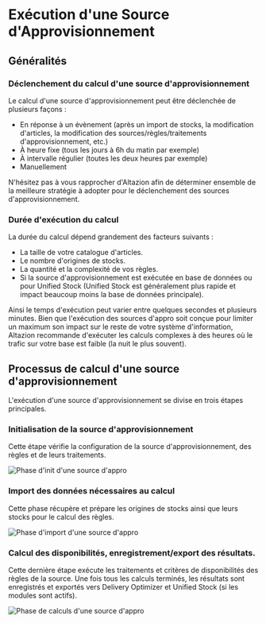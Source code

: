 # Exécution d'une Source d'Approvisionnement

## Généralités

### Déclenchement du calcul d'une source d'approvisionnement

Le calcul d'une source d'approvisionnement peut être déclenchée de plusieurs façons :
- En réponse à un évènement (après un import de stocks, la modification d'articles, la modification des sources/règles/traitements d'approvisionnement, etc.)
- À heure fixe (tous les jours à 6h du matin par exemple)
- À intervalle régulier (toutes les deux heures par exemple)
- Manuellement

N'hésitez pas à vous rapprocher d'Altazion afin de déterminer ensemble de la meilleure stratégie à adopter pour le déclenchement des sources d'approvisionnement.

### Durée d'exécution du calcul

La durée du calcul dépend grandement des facteurs suivants :
- La taille de votre catalogue d'articles.
- Le nombre d'origines de stocks.
- La quantité et la complexité de vos règles.
- Si la source d'approvisionnement est exécutée en base de données ou pour Unified Stock (Unified Stock est généralement plus rapide et impact beaucoup moins la base de données principale).

Ainsi le temps d'exécution peut varier entre quelques secondes et plusieurs minutes. Bien que l'exécution des sources d'appro soit conçue pour limiter un maximum son impact sur le reste de votre système d'information, Altazion recommande d'exécuter les calculs complexes à des heures où le trafic sur votre base est faible (la nuit le plus souvent).

## Processus de calcul d'une source d'approvisionnement

L'exécution d'une source d'approvisionnement se divise en trois étapes principales.

### Initialisation de la source d'approvisionnement
Cette étape vérifie la configuration de la source d'approvisionnement, des règles et de leurs traitements.

![Phase d'init d'une source d'appro](img/TraitementSourceApproInit.png)

### Import des données nécessaires au calcul
Cette phase récupère et prépare les origines de stocks ainsi que leurs stocks pour le calcul des règles.

![Phase d'import d'une source d'appro](img/TraitementSourceApproImports.png)

### Calcul des disponibilités, enregistrement/export des résultats.
Cette dernière étape exécute les traitements et critères de disponibilités des règles de la source. Une fois tous les calculs terminés, les résultats sont enregistrés et exportés vers Delivery Optimizer et Unified Stock (si les modules sont actifs).

![Phase de calculs d'une source d'appro](img/TraitementSourceApproCalculs.png)